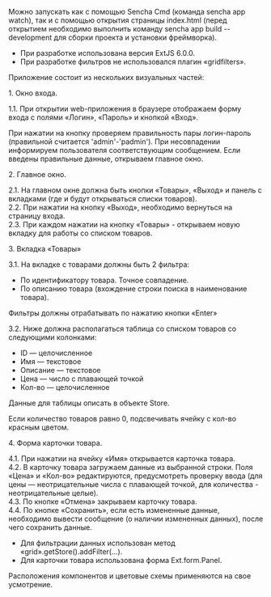 Можно запускать как с помощью Sencha Cmd (команда sencha app watch), так и с помощью открытия страницы index.html (перед открытием
необходимо выполнить команду sencha app build --development для сборки проекта и установки фреймворка).

*	При разработке использована версия ExtJS 6.0.0.
*	При разработке фильтров не использовался плагин «gridfilters».

Приложение состоит из нескольких визуальных частей:

1\. Окно входа.

1.1. При открытии web-приложения в браузере отображаем форму входа с полями «Логин», «Пароль» и кнопкой «Вход».

При нажатии на кнопку проверяем правильность пары логин-пароль (правильной считается 'admin'-'padmin').
При несовпадении информируем пользователя соответствующим сообщением. Если введены правильные данные, открываем главное окно.

2\. Главное окно.

2.1. На главном окне должна быть кнопки «Товары», «Выход» и панель с вкладками (где и будут открываться списки товаров).  
2.2. При нажатии на кнопку «Выход», необходимо вернуться на страницу входа.  
2.3. При каждом нажатии на кнопку «Товары» - открываем новую вкладку для работы со списком товаров.

3\. Вкладка «Товары»

3.1. На вкладке с товарами должны быть 2 фильтра:

*	По идентификатору товара. Точное совпадение.
*	По описанию товара (вхождение строки поиска в наименование товара).

Фильтры должны отрабатывать по нажатию кнопки «Enter»

3.2. Ниже должна располагаться таблица со списком товаров со следующими колонками:

*	ID — целочисленное
*	Имя — текстовое
*	Описание — текстовое
*	Цена — число с плавающей точкой
*	Кол-во — целочисленное

Данные для таблицы описать в объекте Store. 

Если количество товаров равно 0, подсвечивать ячейку с кол-во красным цветом.

4\. Форма карточки товара.

4.1. При нажатии на ячейку «Имя» открывается карточка товара.  
4.2. В карточку товара загружаем данные из выбранной строки. Поля «Цена» и «Кол-во» редактируются, предусмотреть проверку ввода (для цены — неотрицательные числа с плавающей точкой, для количества - неотрицательные целые).  
4.3. По кнопке «Отмена» закрываем карточку товара.  
4.4. По кнопке «Сохранить», если есть измененные данные, необходимо вывести сообщение (о наличии измененных данных), после чего сохранить данные.

*	Для фильтрации данных использован метод «grid».getStore().addFilter(...).
*	Для карточки товара использована форма Ext.form.Panel.

Расположения компонентов и цветовые схемы применяются на свое усмотрение.